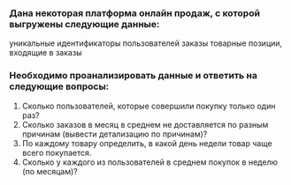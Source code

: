 ### Дана некоторая платформа онлайн продаж, с которой выгружены следующие данные:
уникальные идентификаторы пользователей
заказы
товарные позиции, входящие в заказы
### Необходимо проанализировать данные и ответить на следующие вопросы:
1. Сколько пользователей, которые совершили покупку только один раз?
2. Сколько заказов в месяц в среднем не доставляется по разным причинам (вывести детализацию по причинам)?
3. По каждому товару определить, в какой день недели товар чаще всего покупается.
4. Сколько у каждого из пользователей в среднем покупок в неделю (по месяцам)?
